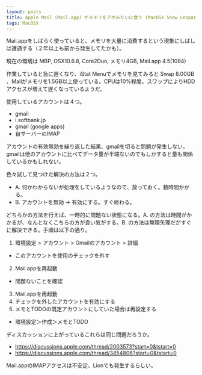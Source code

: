 ```yaml
---
layout: posts
title: Apple Mail (Mail.app) がメモリをアホみたいに食う (MacOSX Snow Leopard)
tags: MacOSX
---
```



Mail.appをしばらく使っていると、メモリを大量に消費するという現象にしばしば遭遇する（２年以上も前から発生してたかも）。

現在の環境は MBP, OSX10.6.8, Core2Duo, メモリ4GB, Mail.app 4.5(1084)

作業していると急に遅くなり、iStat Menuでメモリを見てみると Swap 8.00GB 、Mailがメモリを1.5GB以上使っている。CPUは10%程度。スワップによりHDDアクセスが増えて遅くなっているようだ。


使用しているアカウントは４つ。

- gmail
- i.softbank.jp
- gmail (google apps)
- 自サーバーのIMAP

アカウントの有効無効を繰り返した結果、gmailを切ると問題が発生しない。gmailは他のアカウントに比べてデータ量が半端ないのでもしかすると量も関係しているかもしれない。

色々試して見つけた解決の方法は２つ。

- A. 何かわからないが処理をしているようなので、放っておく。数時間かかる。
- B. アカウントを無効 -> 有効にする。すぐ終わる。

どちらかの方法を行えば、一時的に問題ない状態になる。A. の方法は時間がかかるが、なんとなくこちらの方が良い気がする。B. の方法は無理矢理だがすぐに解決できる。手順は以下の通り。

1. 環境設定 > アカウント > Gmailのアカウント > 詳細
  - このアカウントを使用のチェックを外す
2. Mail.appを再起動
  - 問題ないことを確認
3. Mail.appを再起動
4. チェックを外したアカウントを有効にする
5. メモとTODOの既定アカウントにしていた場合は再設定する
  - 環境設定＞作成＞メモとTODO


ディスカッションに上がっているこれらは同じ問題だろうか。

- <https://discussions.apple.com/thread/2003573?start=0&tstart=0>
- <https://discussions.apple.com/thread/3454806?start=0&tstart=0>

Mail.appのIMAPアクセスは不安定、Lionでも発生するらしい。




